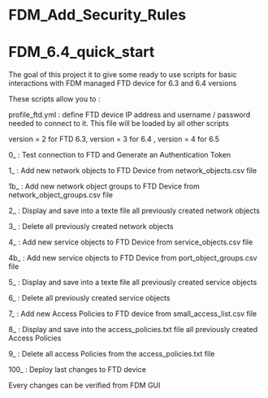 # FDM_Add_Security_Rules

# FDM_6.4_quick_start

The goal of this project it to give some ready to use scripts for basic interactions with FDM managed FTD  device for 6.3 and 6.4 versions

These scripts allow you to :

profile_ftd.yml : define FTD device IP address and username / password needed to connect to it. This file will be loaded by all other scripts

version = 2 for FTD 6.3,  version = 3 for 6.4 , version = 4 for 6.5

0_ : Test connection to FTD and Generate an Authentication Token

1_ : Add new network objects to FTD Device from network_objects.csv file

1b_ : Add new network object groups to FTD Device from network_object_groups.csv file

2_ : Display and save into a texte file all previously created network objects

3_ : Delete all previously created network objects

4_ : Add new service objects to FTD Device from service_objects.csv file

4b_ : Add new service objects to FTD Device from port_object_groups.csv file

5_ : Display and save into a texte file all previously created service objects

6_ : Delete all previously created service objects

7_ : Add new Access Policies to FTD device from small_access_list.csv file

8_ : Display and save into the access_policies.txt file all previously created Access Policies

9_ : Delete all access Policies from the access_policies.txt file

100_ : Deploy last changes to FTD device

Every changes can be verified from FDM GUI